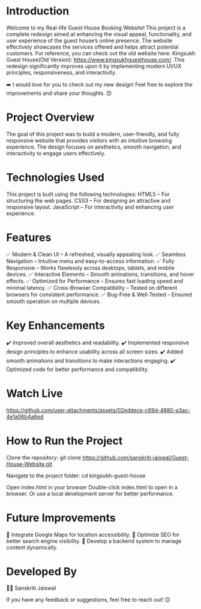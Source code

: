 # Introduction
Welcome to my Real-life Guest House Booking Website! This project is a complete redesign aimed at enhancing the visual appeal, functionality, and user experience of the guest house’s online presence. The website effectively showcases the services offered and helps attract potential customers.
For reference, you can check out the old website here: Kingsukh Guest House(Old Version): https://www.kingsukhguesthouse.com/  .This redesign significantly improves upon it by implementing modern UI/UX principles, responsiveness, and interactivity.

➡️ I would love for you to check out my new design! Feel free to explore the improvements and share your thoughts. 😊

# Project Overview
The goal of this project was to build a modern, user-friendly, and fully responsive website that provides visitors with an intuitive browsing experience. The design focuses on aesthetics, smooth navigation, and interactivity to engage users effectively.

# Technologies Used
This project is built using the following technologies:
HTML5 – For structuring the web pages.
CSS3 – For designing an attractive and responsive layout.
JavaScript – For interactivity and enhancing user experience.

# Features
✅ Modern & Clean UI – A refreshed, visually appealing look.
✅ Seamless Navigation – Intuitive menu and easy-to-access information.
✅ Fully Responsive – Works flawlessly across desktops, tablets, and mobile devices.
✅ Interactive Elements – Smooth animations, transitions, and hover effects.
✅ Optimized for Performance – Ensures fast loading speed and minimal latency.
✅ Cross-Browser Compatibility – Tested on different browsers for consistent performance.
✅ Bug-Free & Well-Tested – Ensured smooth operation on multiple devices.

# Key Enhancements
✔️ Improved overall aesthetics and readability.
✔️ Implemented responsive design principles to enhance usability across all screen sizes.
✔️ Added smooth animations and transitions to make interactions engaging.
✔️ Optimized code for better performance and compatibility.

# Watch Live

https://github.com/user-attachments/assets/02eddece-c69d-4880-a3ac-4e1a06b4a6ed

# How to Run the Project
Clone the repository:
git clone https://github.com/sanskriti-jaiswal/Guest-House-Website.git

Navigate to the project folder:
cd kingsukh-guest-house

Open index.html in your browser
Double-click index.html to open in a browser.
Or use a local development server for better performance.

# Future Improvements
🔹 Integrate Google Maps for location accessibility.
🔹 Optimize SEO for better search engine visibility.
🔹 Develop a backend system to manage content dynamically.

# Developed By
👩‍💻 Sanskriti Jaiswal

If you have any feedback or suggestions, feel free to reach out! 😊


